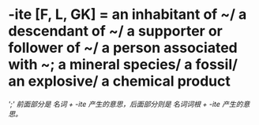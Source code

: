 # -ite [F, L, GK] = an inhabitant of ~/ a descendant of ~/ a supporter or follower of ~/ a person associated with ~; a mineral species/ a fossil/ an explosive/ a chemical product

*';' 前面部分是 名词 + -ite 产生的意思，后面部分则是 名词词根 + -ite 产生的意思。*
